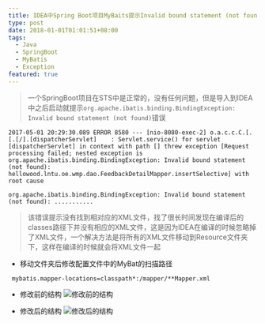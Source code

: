 ```yaml
---
title: IDEA中Spring Boot项目MyBaits提示Invalid bound statement (not found)错误
type: post
date: 2018-01-01T01:01:51+08:00
tags:
  - Java
  - SpringBoot
  - MyBatis
  - Exception
featured: true
---
```


> 一个SpringBoot项目在STS中是正常的，没有任何问题，但是导入到IDEA中之后启动就提示`org.apache.ibatis.binding.BindingException: Invalid bound statement (not found)`错误

```
2017-05-01 20:29:30.089 ERROR 8580 --- [nio-8080-exec-2] o.a.c.c.C.[.[.[/].[dispatcherServlet]    : Servlet.service() for servlet [dispatcherServlet] in context with path [] threw exception [Request processing failed; nested exception is org.apache.ibatis.binding.BindingException: Invalid bound statement (not found): hellowood.lntu.oe.wmp.dao.FeedbackDetailMapper.insertSelective] with root cause

org.apache.ibatis.binding.BindingException: Invalid bound statement (not found): ...........
```

> 该错误提示没有找到相对应的XML文件，找了很长时间发现在编译后的classes路径下并没有相应的XML文件，这是因为IDEA在编译的时候忽略掉了XML文件，一个解决方法是将所有的XML文件移动到Resource文件夹下，这样在编译的时候就会将XML文件一起

- 移动文件夹后修改配置文件中的MyBat的扫描路径

```
 mybatis.mapper-locations=classpath*:/mapper/**Mapper.xml
```

- 修改前的结构
  ![修改前的结构](http://img.blog.csdn.net/20170501203323011?watermark/2/text/aHR0cDovL2Jsb2cuY3Nkbi5uZXQvdTAxMzM2MDg1MA==/font/5a6L5L2T/fontsize/400/fill/I0JBQkFCMA==/dissolve/70/gravity/SouthEast)

- 修改后的结构
  ![修改后的结构](http://img.blog.csdn.net/20170501203402426?watermark/2/text/aHR0cDovL2Jsb2cuY3Nkbi5uZXQvdTAxMzM2MDg1MA==/font/5a6L5L2T/fontsize/400/fill/I0JBQkFCMA==/dissolve/70/gravity/SouthEast)
